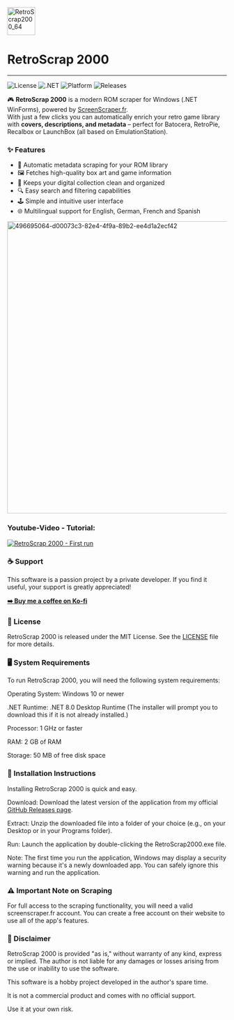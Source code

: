 <img width="64" height="64" alt="RetroScrap2000_64" src="https://github.com/user-attachments/assets/51fae2f6-7ae8-4050-ae2e-042110241424" />

# RetroScrap 2000 
--------------------------------

![License](https://img.shields.io/github/license/gruetze-software/RetroScrap-2000-Releases)
![.NET](https://img.shields.io/badge/.NET-8.0-blue)
![Platform](https://img.shields.io/badge/platform-Windows-lightgrey)
![Releases](https://img.shields.io/github/v/release/gruetze-software/RetroScrap-2000-Releases)

🎮 **RetroScrap 2000** is a modern ROM scraper for Windows (.NET WinForms), powered by [ScreenScraper.fr](https://www.screenscraper.fr).  
With just a few clicks you can automatically enrich your retro game library with **covers, descriptions, and metadata** – perfect for Batocera, RetroPie, Recalbox or LaunchBox (all based on EmulationStation).

### ✨ Features
-   💾 Automatic metadata scraping for your ROM library
-   🖼️ Fetches high-quality box art and game information
-   🧹 Keeps your digital collection clean and organized
-   🔍 Easy search and filtering capabilities
-   🕹️ Simple and intuitive user interface
-   🌐 Multilingual support for English, German, French and Spanish

<img width="1254" height="670" alt="496695064-d00073c3-82e4-4f9a-89b2-ee4d1a2ecf42" src="https://github.com/user-attachments/assets/f20eda35-a309-44cf-b163-5128c513c871" />


### Youtube-Video - Tutorial:

[![RetroScrap 2000 - First run](https://img.youtube.com/vi/uuLpVGSMswA/hqdefault.jpg)](https://www.youtube.com/watch?v=uuLpVGSMswA)

### ☕ Support
This software is a passion project by a private developer. If you find it useful, your support is greatly appreciated!

**[➡️ Buy me a coffee on Ko-fi](https://ko-fi.com/gruetzesoftware)**

### 📜 License
RetroScrap 2000 is released under the MIT License. See the [LICENSE](https://github.com/gruetze-software/RetroScrap-2000-Releases/blob/main/LICENSE) file for more details.

### 🖥️ System Requirements
To run RetroScrap 2000, you will need the following system requirements:

Operating System: Windows 10 or newer

.NET Runtime: .NET 8.0 Desktop Runtime (The installer will prompt you to download this if it is not already installed.)

Processor: 1 GHz or faster

RAM: 2 GB of RAM

Storage: 50 MB of free disk space

### 📝 Installation Instructions
Installing RetroScrap 2000 is quick and easy.

Download: Download the latest version of the application from my official [GitHub Releases page](https://github.com/gruetze-software/RetroScrap-2000-Releases/releases).

Extract: Unzip the downloaded file into a folder of your choice (e.g., on your Desktop or in your Programs folder).

Run: Launch the application by double-clicking the RetroScrap2000.exe file.

Note: The first time you run the application, Windows may display a security warning because it's a newly downloaded app. You can safely ignore this warning and run the application.

### ⚠️ Important Note on Scraping
For full access to the scraping functionality, you will need a valid screenscraper.fr account. You can create a free account on their website to use all of the app's features.

### 📜 Disclaimer
RetroScrap 2000 is provided "as is," without warranty of any kind, express or implied. The author is not liable for any damages or losses arising from the use or inability to use the software.

This software is a hobby project developed in the author's spare time.

It is not a commercial product and comes with no official support.

Use it at your own risk.

